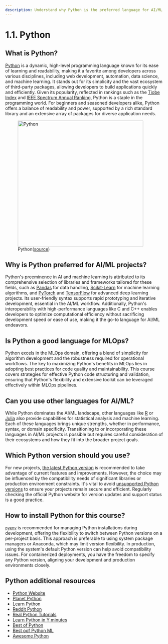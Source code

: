 ```yaml
---
description: Understand why Python is the preferred language for AI/ML projects and learn how to choose the right Python version and install it for your development environment.
---
```


# 1.1. Python

## What is Python?

[Python](https://www.python.org/) is a dynamic, high-level programming language known for its ease of learning and readability, making it a favorite among developers across various disciplines, including web development, automation, data science, and machine learning. It stands out for its simplicity and the vast ecosystem of third-party packages, allowing developers to build applications quickly and efficiently. Given its popularity, reflected in rankings such as the [Tiobe Index](https://www.tiobe.com/tiobe-index/) and [IEEE Spectrum Annual Ranking](https://spectrum.ieee.org/the-top-programming-languages-2023), Python is a staple in the programming world. For beginners and seasoned developers alike, Python offers a balance of readability and power, supported by a rich standard library and an extensive array of packages for diverse application needs.

<figure markdown="span">
  <img src="https://imgs.xkcd.com/comics/python.png" alt="Python" width=400" />
  <figcaption>Python(<a href="https://xkcd.com/353/">source</a>)</figcaption>
</figure>

## Why is Python preferred for AI/ML projects?

Python's preeminence in AI and machine learning is attributed to its comprehensive selection of libraries and frameworks tailored for these fields, such as [Pandas](https://pandas.pydata.org/) for data handling, [Scikit-Learn](https://scikit-learn.org/) for machine learning algorithms, and [PyTorch](https://pytorch.org/) and [TensorFlow](https://www.tensorflow.org) for advanced deep learning projects. Its user-friendly syntax supports rapid prototyping and iterative development, essential in the AI/ML workflow. Additionally, Python's interoperability with high-performance languages like C and C++ enables developers to optimize computational efficiency without sacrificing development speed or ease of use, making it the go-to language for AI/ML endeavors.

## Is Python a good language for MLOps?

Python excels in the MLOps domain, offering a blend of simplicity for algorithm development and the robustness required for operational workflows. The key to maximizing Python's benefits in MLOps lies in adopting best practices for code quality and maintainability. This course covers strategies for effective Python code structuring and validation, ensuring that Python's flexibility and extensive toolkit can be leveraged effectively within MLOps pipelines.

## Can you use other languages for AI/ML?

While Python dominates the AI/ML landscape, other languages like [R](https://www.r-project.org/) or [Julia](https://julialang.org/) also provide capabilities for statistical analysis and machine learning. Each of these languages brings unique strengths, whether in performance, syntax, or domain specificity. Transitioning to or incorporating these languages in AI/ML projects is possible but requires careful consideration of their ecosystems and how they fit into the broader project goals.

## Which Python version should you use?

For new projects, [the latest Python version](https://www.python.org/downloads/) is recommended to take advantage of current features and improvements. However, the choice may be influenced by the compatibility needs of significant libraries or production environment constraints. It's vital to avoid [unsupported Python versions](https://devguide.python.org/versions/) to ensure your projects remain secure and efficient. Regularly checking the official Python website for version updates and support status is a good practice.

## How to install Python for this course?

[`pyenv`](https://github.com/pyenv/pyenv) is recommended for managing Python installations during development, offering the flexibility to switch between Python versions on a per-project basis. This approach is preferable to using system package managers or Anaconda, which may limit version flexibility. In production, using the system's default Python version can help avoid compatibility issues. For containerized deployments, you have the freedom to specify any Python version, aligning your development and production environments closely.

## Python additional resources

- [Python Website](https://www.python.org/)
- [Planet Python](https://planetpython.org/)
- [Learn Python](https://www.learnpython.org/)
- [Reddit Python](https://www.reddit.com/r/Python/)
- [Real Python Tutorials](https://realpython.com/)
- [Learn Python in Y minutes](https://learnxinyminutes.com/docs/python/)
- [Best of Python](https://github.com/ml-tooling/best-of-python)
- [Best oof Python ML](https://github.com/ml-tooling/best-of-ml-python)
- [Awesome Python](https://github.com/vinta/awesome-python)
